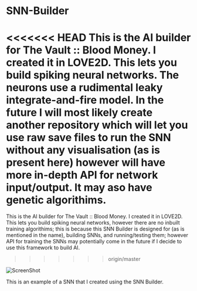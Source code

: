 # SNN-Builder
<<<<<<< HEAD
This is the AI builder for The Vault :: Blood Money. I created it in LOVE2D. This lets you build spiking neural networks. The neurons use a rudimental leaky integrate-and-fire model. In the future I will most likely create another repository which will let you use raw save files to run the SNN without any visualisation (as is present here) however will have more in-depth API for network input/output. It may aso have genetic algorithims.
=======
This is the AI builder for The Vault :: Blood Money. I created it in LOVE2D. This lets you build spiking neural networks, however there are no inbuilt training algorithims; this is because this SNN Builder is designed for (as is mentioned in the name), building SNNs, and running/testing them; however API for training the SNNs may potentially come in the future if I decide to use this framework to build AI.
>>>>>>> origin/master

![ScreenShot](https://raw.githubusercontent.com/WaffloidRBX/SNN-Builder/master/example2.png)

This is an example of a SNN that I created using the SNN Builder.
